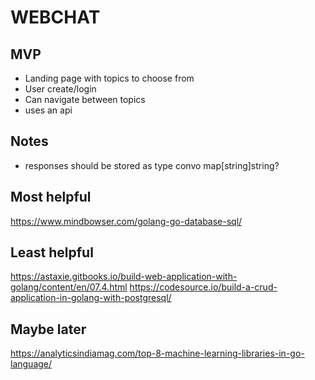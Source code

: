 # WEBCHAT

## MVP
- Landing page with topics to choose from
- User create/login
- Can navigate between topics
- uses an api 

## Notes
- responses should be stored as type convo map[string]string?


## Most helpful 
https://www.mindbowser.com/golang-go-database-sql/

## Least helpful
https://astaxie.gitbooks.io/build-web-application-with-golang/content/en/07.4.html
https://codesource.io/build-a-crud-application-in-golang-with-postgresql/

## Maybe later 
https://analyticsindiamag.com/top-8-machine-learning-libraries-in-go-language/